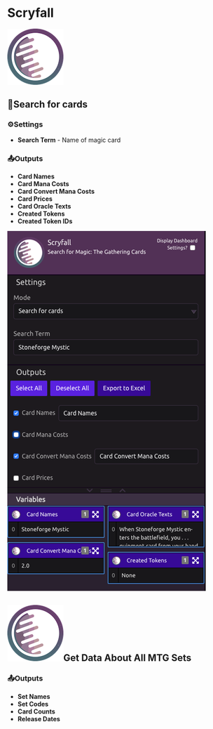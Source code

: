 # Scryfall

![Search for Magic: The Gathering Cards](../../.gitbook/assets/scryfall.png)

## 🔎Search for cards

### ⚙Settings

* **Search Term** - Name of magic card

### 📤Outputs

* **Card Names**
* **Card Mana Costs**
* **Card Convert Mana Costs**
* **Card Prices**
* **Card Oracle Texts**
* **Created Tokens**
* **Created Token IDs**

![](../../.gitbook/assets/scryfall_ex.png)

## ![](../../.gitbook/assets/scryfall.png)Get Data About All MTG Sets

### 📤Outputs

* **Set Names**
* **Set Codes**
* **Card Counts**
* **Release Dates**

